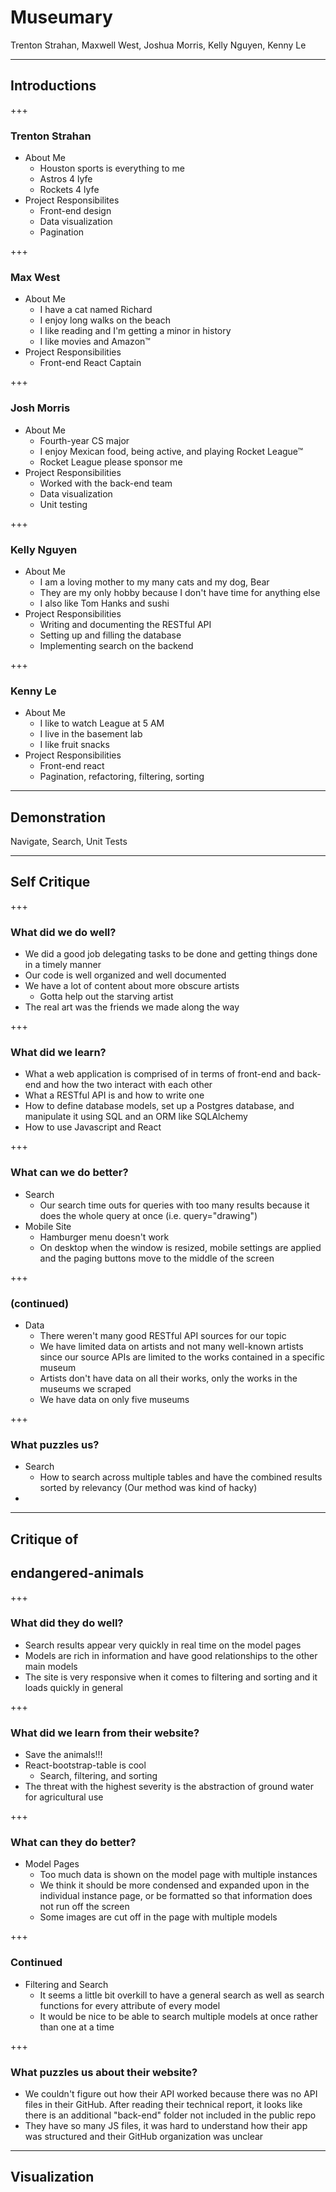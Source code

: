 # Museumary

Trenton Strahan, Maxwell West, Joshua Morris, Kelly Nguyen, Kenny Le

---

## Introductions

+++

### Trenton Strahan
* About Me
    * Houston sports is everything to me
    * Astros 4 lyfe
    * Rockets 4 lyfe
* Project Responsibilites
    * Front-end design
    * Data visualization
    * Pagination

+++

### Max West
* About Me
    * I have a cat named Richard
    * I enjoy long walks on the beach
    * I like reading and I'm getting a minor in history
    * I like movies and Amazon™
* Project Responsibilities
    * Front-end React Captain

+++

### Josh Morris
* About Me
    * Fourth-year CS major
    * I enjoy Mexican food, being active, and playing Rocket League™
    * Rocket League please sponsor me
* Project Responsibilities
    * Worked with the back-end team
    * Data visualization
    * Unit testing

+++

### Kelly Nguyen
* About Me
    * I am a loving mother to my many cats and my dog, Bear
    * They are my only hobby because I don't have time for anything else
    * I also like Tom Hanks and sushi
* Project Responsibilities
    * Writing and documenting the RESTful API
    * Setting up and filling the database
    * Implementing search on the backend

+++

### Kenny Le
* About Me
    * I like to watch League at 5 AM
    * I live in the basement lab
    * I like fruit snacks
* Project Responsibilities
    * Front-end react
    * Pagination, refactoring, filtering, sorting

---

## Demonstration
Navigate, 
Search, 
Unit Tests

---

## Self Critique

+++

### What did we do well?
* We did a good job delegating tasks to be done and getting things done in a timely manner
* Our code is well organized and well documented
* We have a lot of content about more obscure artists
    * Gotta help out the starving artist
* The real art was the friends we made along the way

+++

### What did we learn?
* What a web application is comprised of in terms of front-end and back-end and how the two interact with each other
* What a RESTful API is and how to write one
* How to define database models, set up a Postgres database, and manipulate it using SQL and an ORM like SQLAlchemy
* How to use Javascript and React

+++

### What can we do better?
* Search
    * Our search time outs for queries with too many results because it does the whole query at once (i.e. query="drawing")
* Mobile Site
    * Hamburger menu doesn't work
    * On desktop when the window is resized, mobile settings are applied and the paging buttons move to the middle of the screen

+++

### (continued)
* Data
    * There weren't many good RESTful API sources for our topic
    * We have limited data on artists and not many well-known artists since our source APIs are limited to the works contained in a specific museum
    * Artists don't have data on all their works, only the works in the museums we scraped
    * We have data on only five museums

+++

### What puzzles us?
* Search
    * How to search across multiple tables and have the combined results sorted by relevancy (Our method was kind of hacky)
* 

---

## Critique of
## endangered-animals

+++

### What did they do well?
* Search results appear very quickly in real time on the model pages
* Models are rich in information and have good relationships to the other main models
* The site is very responsive when it comes to filtering and sorting and it loads quickly in general

+++

### What did we learn from their website?
* Save the animals!!!
* React-bootstrap-table is cool
    * Search, filtering, and sorting
* The threat with the highest severity is the abstraction of ground water for agricultural use

+++

### What can they do better?
* Model Pages
    * Too much data is shown on the model page with multiple instances
    * We think it should be more condensed and expanded upon in the individual instance page, or be formatted so that information does not run off the screen
    * Some images are cut off in the page with multiple models

+++

### Continued
* Filtering and Search
    * It seems a little bit overkill to have a general search as well as search functions for every attribute of every model
    * It would be nice to be able to search multiple models at once rather than one at a time

+++

### What puzzles us about their website?
* We couldn't figure out how their API worked because there was no API files in their GitHub. After reading their technical report, it looks like there is an additional "back-end" folder not included in the public repo
* They have so many JS files, it was hard to understand how their app was structured and their GitHub organization was unclear

---

## Visualization

